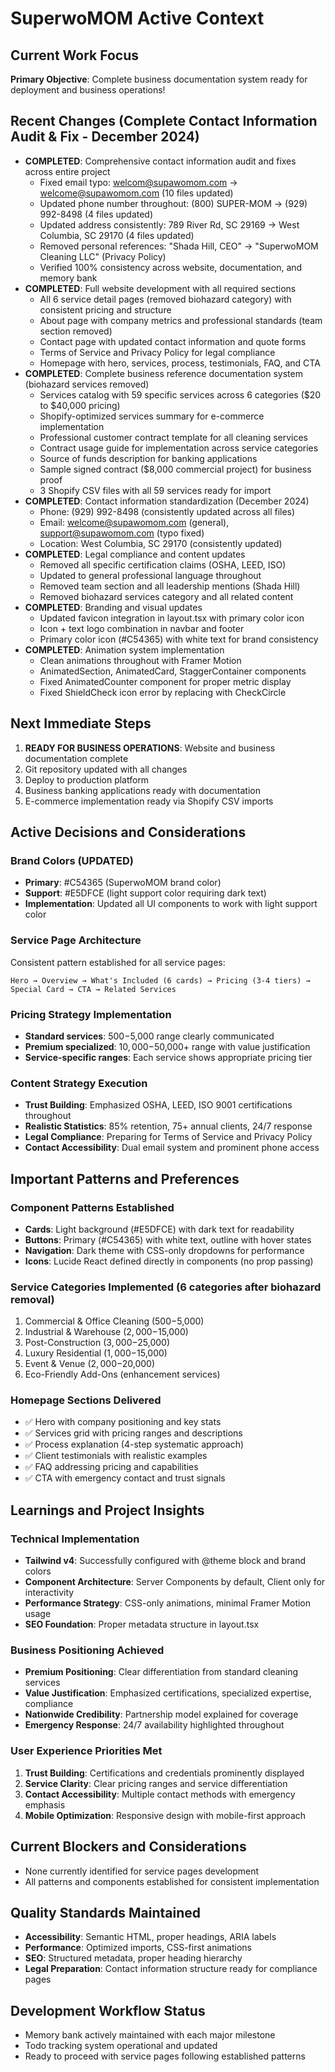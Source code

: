 # SuperwoMOM Active Context

## Current Work Focus
**Primary Objective**: Complete business documentation system ready for deployment and business operations!

## Recent Changes (Complete Contact Information Audit & Fix - December 2024)
- **COMPLETED**: Comprehensive contact information audit and fixes across entire project
  - Fixed email typo: welcom@supawomom.com → welcome@supawomom.com (10 files updated)
  - Updated phone number throughout: (800) SUPER-MOM → (929) 992-8498 (4 files updated)
  - Updated address consistently: 789 River Rd, SC 29169 → West Columbia, SC 29170 (4 files updated)
  - Removed personal references: "Shada Hill, CEO" → "SuperwoMOM Cleaning LLC" (Privacy Policy)
  - Verified 100% consistency across website, documentation, and memory bank
- **COMPLETED**: Full website development with all required sections
  - All 6 service detail pages (removed biohazard category) with consistent pricing and structure
  - About page with company metrics and professional standards (team section removed)
  - Contact page with updated contact information and quote forms
  - Terms of Service and Privacy Policy for legal compliance
  - Homepage with hero, services, process, testimonials, FAQ, and CTA
- **COMPLETED**: Complete business reference documentation system (biohazard services removed)
  - Services catalog with 59 specific services across 6 categories ($20 to $40,000 pricing)
  - Shopify-optimized services summary for e-commerce implementation
  - Professional customer contract template for all cleaning services
  - Contract usage guide for implementation across service categories
  - Source of funds description for banking applications
  - Sample signed contract ($8,000 commercial project) for business proof
  - 3 Shopify CSV files with all 59 services ready for import
- **COMPLETED**: Contact information standardization (December 2024)
  - Phone: (929) 992-8498 (consistently updated across all files)
  - Email: welcome@supawomom.com (general), support@supawomom.com (typo fixed)
  - Location: West Columbia, SC 29170 (consistently updated)
- **COMPLETED**: Legal compliance and content updates
  - Removed all specific certification claims (OSHA, LEED, ISO)
  - Updated to general professional language throughout
  - Removed team section and all leadership mentions (Shada Hill)
  - Removed biohazard services category and all related content
- **COMPLETED**: Branding and visual updates
  - Updated favicon integration in layout.tsx with primary color icon
  - Icon + text logo combination in navbar and footer
  - Primary color icon (#C54365) with white text for brand consistency
- **COMPLETED**: Animation system implementation
  - Clean animations throughout with Framer Motion
  - AnimatedSection, AnimatedCard, StaggerContainer components
  - Fixed AnimatedCounter component for proper metric display
  - Fixed ShieldCheck icon error by replacing with CheckCircle

## Next Immediate Steps
1. **READY FOR BUSINESS OPERATIONS**: Website and business documentation complete
2. Git repository updated with all changes
3. Deploy to production platform
4. Business banking applications ready with documentation
5. E-commerce implementation ready via Shopify CSV imports

## Active Decisions and Considerations

### Brand Colors (UPDATED)
- **Primary**: #C54365 (SuperwoMOM brand color)
- **Support**: #E5DFCE (light support color requiring dark text)
- **Implementation**: Updated all UI components to work with light support color

### Service Page Architecture
Consistent pattern established for all service pages:
```
Hero → Overview → What's Included (6 cards) → Pricing (3-4 tiers) → Special Card → CTA → Related Services
```

### Pricing Strategy Implementation
- **Standard services**: $500-$5,000 range clearly communicated
- **Premium specialized**: $10,000-$50,000+ range with value justification
- **Service-specific ranges**: Each service shows appropriate pricing tier

### Content Strategy Execution
- **Trust Building**: Emphasized OSHA, LEED, ISO 9001 certifications throughout
- **Realistic Statistics**: 85% retention, 75+ annual clients, 24/7 response
- **Legal Compliance**: Preparing for Terms of Service and Privacy Policy
- **Contact Accessibility**: Dual email system and prominent phone access

## Important Patterns and Preferences

### Component Patterns Established
- **Cards**: Light background (#E5DFCE) with dark text for readability
- **Buttons**: Primary (#C54365) with white text, outline with hover states
- **Navigation**: Dark theme with CSS-only dropdowns for performance
- **Icons**: Lucide React defined directly in components (no prop passing)

### Service Categories Implemented (6 categories after biohazard removal)
1. Commercial & Office Cleaning ($500-$5,000)
2. Industrial & Warehouse ($2,000-$15,000)  
3. Post-Construction ($3,000-$25,000)
4. Luxury Residential ($1,000-$15,000)
5. Event & Venue ($2,000-$20,000)
6. Eco-Friendly Add-Ons (enhancement services)

### Homepage Sections Delivered
- ✅ Hero with company positioning and key stats
- ✅ Services grid with pricing ranges and descriptions
- ✅ Process explanation (4-step systematic approach)
- ✅ Client testimonials with realistic examples
- ✅ FAQ addressing pricing and capabilities
- ✅ CTA with emergency contact and trust signals

## Learnings and Project Insights

### Technical Implementation
- **Tailwind v4**: Successfully configured with @theme block and brand colors
- **Component Architecture**: Server Components by default, Client only for interactivity
- **Performance Strategy**: CSS-only animations, minimal Framer Motion usage
- **SEO Foundation**: Proper metadata structure in layout.tsx

### Business Positioning Achieved
- **Premium Positioning**: Clear differentiation from standard cleaning services
- **Value Justification**: Emphasized certifications, specialized expertise, compliance
- **Nationwide Credibility**: Partnership model explained for coverage
- **Emergency Response**: 24/7 availability highlighted throughout

### User Experience Priorities Met
1. **Trust Building**: Certifications and credentials prominently displayed
2. **Service Clarity**: Clear pricing ranges and service differentiation
3. **Contact Accessibility**: Multiple contact methods with emergency emphasis
4. **Mobile Optimization**: Responsive design with mobile-first approach

## Current Blockers and Considerations
- None currently identified for service pages development
- All patterns and components established for consistent implementation

## Quality Standards Maintained
- **Accessibility**: Semantic HTML, proper headings, ARIA labels
- **Performance**: Optimized imports, CSS-first animations
- **SEO**: Structured metadata, proper heading hierarchy
- **Legal Preparation**: Contact information structure ready for compliance pages

## Development Workflow Status
- Memory bank actively maintained with each major milestone
- Todo tracking system operational and updated
- Ready to proceed with service pages following established patterns